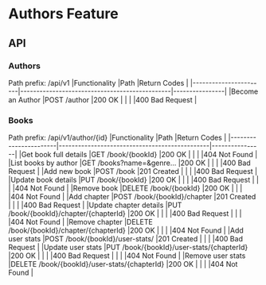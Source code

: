 ﻿# Authors Feature

## API

### Authors
Path prefix:  /api/v1
|Functionality			|Path											|Return Codes	 |
|-----------------------|-----------------------------------------------|----------------|
|Become an Author		|POST /author									|200 OK			 |
|						|												|400 Bad Request |

### Books
Path prefix:  /api/v1/author/{id}
|Functionality			|Path											|Return Codes	 |
|-----------------------|-----------------------------------------------|----------------|
|Get book full details	|GET /book/{bookId}								|200 OK			 |
|						|												|404 Not Found	 |
|List books by author	|GET /books?name=&genre…						|200 OK			 |
|						|												|400 Bad Request |
|Add new book			|POST /book										|201 Created	 |
|						|												|400 Bad Request |
|Update book details	|PUT /book/{bookId}								|200 OK			 |
|						|												|400 Bad Request |
|						|												|404 Not Found	 |
|Remove book			|DELETE /book/{bookId}							|200 OK			 |
|						|												|404 Not Found	 |
|Add chapter			|POST /book/{bookId}/chapter					|201 Created	 |
|						|												|400 Bad Request |
|Update chapter details	|PUT /book/{bookId}/chapter/{chapterId}			|200 OK			 |
|						|												|400 Bad Request |
|						|												|404 Not Found	 |
|Remove chapter			|DELETE /book/{bookId}/chapter/{chapterId}		|200 OK			 |
|						|												|404 Not Found	 |
|Add user stats			|POST /book/{bookId}/user-stats/				|201 Created	 |
|						|												|400 Bad Request |
|Update user stats		|PUT /book/{bookId}/user-stats/{chapterId}		|200 OK			 |
|						|												|400 Bad Request |
|						|												|404 Not Found	 |
|Remove user stats		|DELETE /book/{bookId}/user-stats/{chapterId}	|200 OK			 |
|						|												|404 Not Found	 |